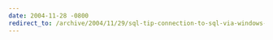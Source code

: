 ```yaml
---
date: 2004-11-28 -0800
redirect_to: /archive/2004/11/29/sql-tip-connection-to-sql-via-windows-authentication-over-vpn.aspx/
---
```

